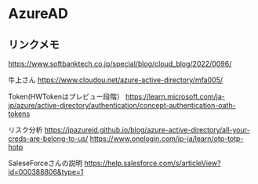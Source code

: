 # AzureAD

## リンクメモ
https://www.softbanktech.co.jp/special/blog/cloud_blog/2022/0096/

牛上さん
https://www.cloudou.net/azure-active-directory/mfa005/

Token(HWTokenはプレビュー段階）
https://learn.microsoft.com/ja-jp/azure/active-directory/authentication/concept-authentication-oath-tokens

リスク分析
https://jpazureid.github.io/blog/azure-active-directory/all-your-creds-are-belong-to-us/
https://www.onelogin.com/jp-ja/learn/otp-totp-hotp

SaleseForceさんの説明
https://help.salesforce.com/s/articleView?id=000388806&type=1
